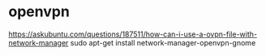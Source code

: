 # openvpn


https://askubuntu.com/questions/187511/how-can-i-use-a-ovpn-file-with-network-manager
sudo apt-get install network-manager-openvpn-gnome
